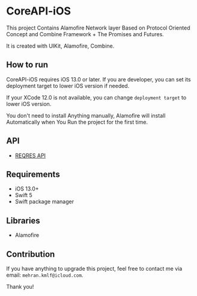 # CoreAPI-iOS

This project Contains Alamofire Network layer Based on Protocol Oriented Concept and Combine Framework + The Promises and Futures.

It is created with UIKit, Alamofire, Combine.



## How to run
CoreAPI-iOS requires iOS 13.0 or later. If you are developer, you can set its deployment target to lower iOS version if needed.

If your XCode 12.0 is not available, you can change `deployment target` to lower iOS version.

You don't need to install Anything manually, Alamofire will install  Automatically when You Run the project for the first time.  

## API
- [REQRES API](https://reqres.in/) 

## Requirements 
- iOS 13.0+
- Swift 5
- Swift package manager

## Libraries
- Alamofire

## Contribution
If you have anything to upgrade this project, feel free to contact me via email: `mehran.kmlf@icloud.com`.

Thank you!
